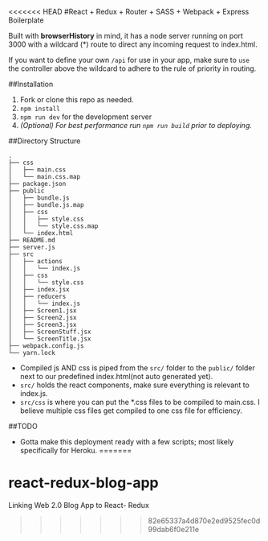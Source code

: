 <<<<<<< HEAD
#React + Redux + Router + SASS + Webpack + Express Boilerplate

Built with **browserHistory** in mind, it has a node server running on port 3000 with a wildcard (*) route to direct any incoming request to index.html. 

If you want to define your own `/api` for use in your app, make sure to `use` the controller above the wildcard to adhere to the rule of priority in routing.

##Installation 

1. Fork or clone this repo as needed.
2. `npm install` 
3. `npm run dev` for the development server
4. _(Optional) For best performance run `npm run build` prior to deploying._

##Directory Structure

```
.
├── css
│   ├── main.css
│   └── main.css.map
├── package.json
├── public
│   ├── bundle.js
│   ├── bundle.js.map
│   ├── css
│   │   ├── style.css
│   │   └── style.css.map
│   └── index.html
├── README.md
├── server.js
├── src
│   ├── actions
│   │   └── index.js
│   ├── css
│   │   └── style.css
│   ├── index.jsx
│   ├── reducers
│   │   └── index.js
│   ├── Screen1.jsx
│   ├── Screen2.jsx
│   ├── Screen3.jsx
│   ├── ScreenStuff.jsx
│   └── ScreenTitle.jsx
├── webpack.config.js
└── yarn.lock

```

* Compiled js AND css is piped from the `src/` folder to the `public/` folder next to our predefined index.html(not auto generated yet). 
* `src/` holds the react components, make sure everything is relevant to index.js. 
* `src/css` is where you can put the *.css files to be compiled to main.css. I believe multiple css files get compiled to one css file for efficiency.


##TODO

* Gotta make this deployment ready with a few scripts; most likely specifically for Heroku. 
=======
# react-redux-blog-app
Linking Web 2.0 Blog App to React- Redux
>>>>>>> 82e65337a4d870e2ed9525fec0d99dab6f0e211e
